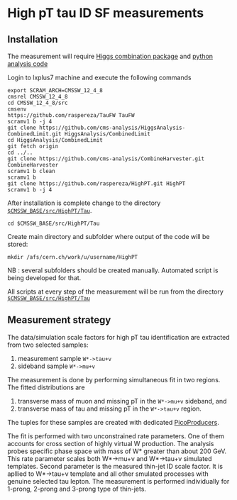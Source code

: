 # High pT tau ID SF measurements

## Installation

The measurement will require [Higgs combination package](https://github.com/cms-analysis/HiggsAnalysis-CombinedLimit.git) and [python analysis code](https://github.com/raspereza/HighPT.git) 

Login to lxplus7 machine and execute the following commands
```
export SCRAM_ARCH=CMSSW_12_4_8
cmsrel CMSSW_12_4_8
cd CMSSW_12_4_8/src
cmsenv
https://github.com/raspereza/TauFW TauFW
scramv1 b -j 4
git clone https://github.com/cms-analysis/HiggsAnalysis-CombinedLimit.git HiggsAnalysis/CombinedLimit
cd HiggsAnalysis/CombinedLimit
git fetch origin
cd ../..
git clone https://github.com/cms-analysis/CombineHarvester.git CombineHarvester
scramv1 b clean 
scramv1 b
git clone https://github.com/raspereza/HighPT.git HighPT
scramv1 b -j 4
```

After installation is complete change to the directory [`$CMSSW_BASE/src/HighPT/Tau`](https://github.com/raspereza/HighPT/tree/main/Tau).

```
cd $CMSSW_BASE/src/HighPT/Tau
```

Create main directory and subfolder where output of the code will be stored:
```
mkdir /afs/cern.ch/work/u/username/HighPT
```

NB : several subfolders should be created manually. Automated script is being developed for that.

All scripts at every step of the measurement will be run from the directory [`$CMSSW_BASE/src/HighPT/Tau`](https://github.com/raspereza/HighPT/tree/main/Tau)


## Measurement strategy

The data/simulation scale factors for high pT tau identification are extracted from two selected samples: 

1. measurement sample `W*->tau+v`
2. sideband sample `W*->mu+v`

The measurement is done by performing simultaneous fit in two regions. The fitted distributions are

1. transverse mass of muon and missing pT in the `W*->mu+v` sideband, and
2. transverse mass of tau and missing pT in the `W*->tau+v` region.

The tuples for these samples are created with dedicated [PicoProducers](https://github.com/raspereza/TauFW/tree/master/PicoProducer/python/analysis/HighPT).

The fit is performed with two unconstrained rate parameters. One of them accounts for cross section
of highly virtual W production. The analysis probes specific phase space with mass of W* greater than about 200 GeV.
This rate parameter scales both W*->mu+v and W*->tau+v simulated templates. Second parameter is the measured thin-jet ID scale factor. It is apllied to W*->tau+v template and all other smulated processes with genuine selected tau lepton. The measurement is performed individually for 1-prong, 2-prong and 3-prong type of thin-jets.


